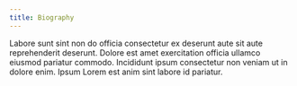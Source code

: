 ```yaml
---
title: Biography
---
```


Labore sunt sint non do officia consectetur ex deserunt aute sit aute reprehenderit deserunt. Dolore est amet exercitation officia ullamco eiusmod pariatur commodo. Incididunt ipsum consectetur non veniam ut in dolore enim. Ipsum Lorem est anim sint labore id pariatur.

